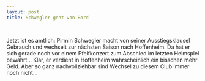 ```yaml
---
layout: post
title: Schwegler geht von Bord

---
```


Jetzt ist es amtlich: Pirmin Schwegler macht von seiner Ausstiegsklausel Gebrauch und wechselt zur nächsten Saison nach Hoffenheim. Da hat er sich gerade noch vor einem Pfeifkonzert zum Abschied im letzten Heimspiel bewahrt... Klar, er verdient in Hoffenheim wahrscheinlich ein bisschen mehr Geld. Aber so ganz nachvollziehbar sind Wechsel zu diesem Club immer noch nicht...


